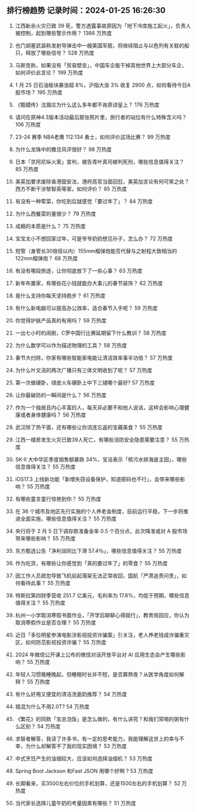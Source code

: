 
## 排行榜趋势 记录时间：2024-01-25 16:26:30
  
  1. 江西新余火灾已致 39 死，警方透露事故原因为「地下冷库施工起火」，负责人被控制，起到哪些警示作用？ 1366 万热度
    
  2. 也门胡塞武装称发射导弹击中一艘美国军舰，将继续阻止与以色列有关联的船只，释放了哪些信号？ 528 万热度
    
  3. 马斯克称，如果没有「贸易壁垒」，中国车企能干掉其他世界上大部分车企，如何评价此言论？ 199 万热度
    
  4. 1 月 25 日石油板块暴涨超 8%，沪指大涨 3% 收复 2900 点，如何看待今日A股市场？ 195 万热度
    
  5. 《甄嬛传》沈眉庄为什么这么多年都不肯原谅皇上？ 176 万热度
    
  6. 请问在原神4.3版本活动最后那张照片里，旅行者的站位有什么特殊含义吗？ 106 万热度
    
  7. 23-24 赛季 NBA老鹰 112:134 勇士，如何评价这场比赛？ 99 万热度
    
  8. 为什么龙珠中的撒旦风评很好？ 98 万热度
    
  9. 日本「京阿尼纵火案」宣判，被告青叶真司被判死刑，哪些信息值得关注？ 85 万热度
    
  10. 美英加要求废除香港国安法，港府高官当面回怼，美英加言论有何可笑之处？西方不断干涉黎智英等案，如何评价？ 85 万热度
    
  11. 有没有一种荤菜，你吃到后就感觉「要过年了」？ 84 万热度
    
  12. 为什么西餐菜的量很少？ 79 万热度
    
  13. 成瘾的本质是什么？ 75 万热度
    
  14. 宝宝太小不想回家过年，可是爷爷奶奶想见孙子，怎么办？ 72 万热度
    
  15. 短管（身管长30倍径以内）155mm榴弹炮能否代替与之射程大致相当的122mm榴弹炮？ 68 万热度
    
  16. 有没有哪段旅途，让你彻底放下了一些心事？ 63 万热度
    
  17. 新年布置家，有哪些花小钱就能办大事儿的春节装饰？ 62 万热度
    
  18. 是什么支持你每天坚持跑步？ 61 万热度
    
  19. 有什么新电脑可以提高办公效率，适合春节入手呢？ 59 万热度
    
  20. 你觉得护肤产品真的有用吗？ 59 万热度
    
  21. 一出七小时的闹剧，C罗中国行比赛延期留下什么教训？ 58 万热度
    
  22. 为什么数学可以作为描述物理的工具？ 58 万热度
    
  23. 春节大扫除，你家有哪些智能家电能让清洁效率事半功倍？ 57 万热度
    
  24. 为什么叶文洁的两次广播只有三体文明收到了呢？ 57 万热度
    
  25. 第一次做硬卧，绿皮火车硬卧上中下三铺哪个最好? 57 万热度
    
  26. 让你最破防的一瞬间是什么？ 56 万热度
    
  27. 作为一个独居且内心丰富的人，每天非必要不和他人说话，这样会影响心理健康或者身体健康吗？ 56 万热度
    
  28. 武汉除了热干面，还有哪些让你流连忘返的宝藏美食？ 55 万热度
    
  29. 江西一楼房发生火灾已致39人死亡，有哪些消防安全隐患需要注意？ 55 万热度
    
  30. SK-II 大中华区季度销售额暴跌 34%，宝洁表示「核污水排海是主因」，哪些信息值得关注？ 55 万热度
    
  31. iOS17.3 上线新功能「新增失窃设备保护，知道密码也不行」，会带来哪些影响？ 55 万热度
    
  32. 有哪些童言童行惊艳到你？ 55 万热度
    
  33. 在 36 个城市及地区先行实施的个人养老金制度，目前运行平稳，下一步将推进全面实施，哪些信息值得关注？ 55 万热度
    
  34. 央行将于 2 月 5 日下调存款准备金率 0.5 个百分点，此次降准或对 A 股市场带来哪些影响？ 55 万热度
    
  35. 东方甄选公告「净利润同比下滑 57.4％」，哪些信息值得关注？ 55 万热度
    
  36. 作为吃货，有哪些让你感觉到「真的要过年了」的零食？ 55 万热度
    
  37. 因工作人员疏忽导致飞机前起落架无法正常收回，国航「严肃追责问责」，如何看待此事？ 55 万热度
    
  38. 特斯拉第四财季营收 251.7 亿美元，毛利率为 17.6%，均低于预期，哪些信息值得关注？ 55 万热度
    
  39. 杭州一小学取消寒假书面作业，「开学后聊聊心得就行」，教育局回应，你认为取消寒假作业是否合理？ 55 万热度
    
  40. 近日「多位明星参演电影涉影视投资诈骗案」引关注，老人养老钱成诈骗重灾区，如何防范影视投资诈骗？ 55 万热度
    
  41. 2024 年微信公开课上公布的微信对话开放平台对 AI 应用生态会产生哪些影响？ 55 万热度
    
  42. 年轻人习惯晚睡晚起，但睡眠时长并不短，是否算熬夜？从医学角度如何解释？ 55 万热度
    
  43. 有什么好用又便宜的清洁洗面奶推荐？ 54 万热度
    
  44. 插混为什么不用2.0T? 54 万热度
    
  45. 《繁花》的同款「宝总泡饭」是怎么做的，有什么讲究？和我们常喝的粥有什么区别？ 54 万热度
    
  46. 求智者解答，我读了许多书，有一定的思考能力，我能理解这世上的幸与不幸，为什么却解答不了我的现实困境？ 53 万热度
    
  47. 中式烹饪产生的油烟较大，应该如何选择油烟机？ 53 万热度
    
  48. Spring Boot Jackson 和Fast JSON 用哪个好啊 ? 53 万热度
    
  49. 长期看来，买3500左右价位的手机划算，还是1500左右的手机划算？ 52 万热度
    
  50. 当代家长选择儿童牛奶的考量因素有哪些？ 51 万热度
    